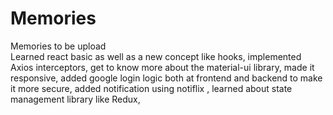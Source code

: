 # Memories
Memories to be upload
<br>
Learned  react basic as well as a new concept like hooks, implemented Axios interceptors, get to know more about the material-ui library, made it responsive, added google login logic both at frontend and backend to make it more secure, added notification using notiflix , learned about state management library like Redux, 
